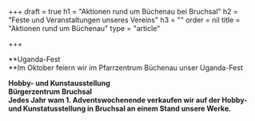 +++
draft = true
h1 = "Aktionen rund um Büchenau bei Bruchsal"
h2 = "Feste und Veranstaltungen unseres Vereins"
h3 = ""
order = nil
title = "Aktionen rund um Büchenau"
type = "article"

+++

**Uganda-Fest  
**Im Oktober feiern wir im Pfarrzentrum Büchenau unser Uganda-Fest

**Hobby- und Kunstausstellung  
**Bürgerzentrum Bruchsal  
Jedes Jahr wam 1. Adventswochenende verkaufen wir auf der Hobby- und Kunstatusstellung in Bruchsal an einem Stand unsere Werke.****